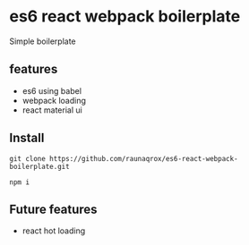 # es6 react webpack boilerplate
 Simple boilerplate

## features
 - es6 using babel
 - webpack loading
 - react material ui

## Install
`git clone https://github.com/raunaqrox/es6-react-webpack-boilerplate.git`

`npm i`

## Future features
 - react hot loading
